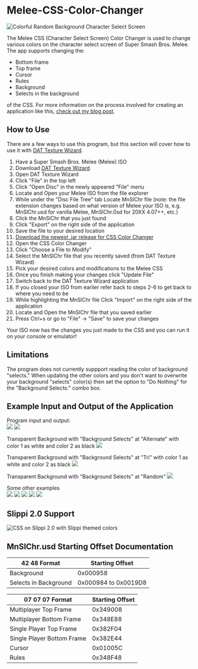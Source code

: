 # Melee-CSS-Color-Changer

![Colorful Random Background Character Select Screen](assets/intro-css.gif)

The Melee CSS (Character Select Screen) Color Changer is used to change various colors on the character select screen of Super Smash Bros. Melee. The app supports changing the:

* Bottom frame 
* Top frame
* Cursor 
* Rules
* Background
* Selects in the background

of the CSS. For more information on the process involved for creating an application like this, [check out my blog post](https://rodneymcquain.com/blog-posts/coloring-in-a-20-year-old-video-game).

## How to Use
There are a few ways to use this program, but this section will cover how to use it with [DAT Texture Wizard](https://smashboards.com/threads/dat-texture-wizard-current-version-5-5.373777/).

1. Have a Super Smash Bros. Melee (Melee) ISO
1. Download [DAT Texture Wizard](https://www.mediafire.com/file/dzay2wgw2fa6f0v/DAT_Texture_Wizard_-_v5.5_%28x64%29.zip/file)
2. Open DAT Texture Wizard
3. Click "File" in the top left
4. Click "Open Disc" in the newly appeared "File" menu
5. Locate and Open your Melee ISO from the file explorer
6. While under the "Disc File Tree" tab Locate MnSlChr file (note: the file extension changes based on what version of Melee your ISO is, e.g. MnSlChr.usd for vanilla Melee, MnSlChr.0sd for 20XX 4.07++, etc.)
7. Click the MnSlChr that you just found
8. Click "Export" on the right side of the application
9. Save the file to your desired location
10. [Download the newest .jar release for CSS Color Changer](https://github.com/RodneyMcQuain/Melee-CSS-Color-Changer/releases)
11. Open the CSS Color Changer
12. Click "Choose a File to Modify"
13. Select the MnSlChr file that you recently saved (from DAT Texture Wizard)
14. Pick your desired colors and modifications to the Melee CSS
15. Once you finish making your changes click "Update File"
16. Switch back to the DAT Texture Wizard application
17. If you closed your ISO from earlier refer back to steps 2-6 to get back to where you need to be
18. While highlighting the MnSlChr file Click "Import" on the right side of the application
19. Locate and Open the MnSlChr file that you saved earlier
21. Press Ctrl+s or go to "File" -> "Save" to save your changes

Your ISO now has the changes you just made to the CSS and you can run it on your console or emulator!

## Limitations
The program does not currently suppport reading the color of background "selects." When updating the other colors and you don't want to overwrite your background "selects" color(s) then set the option to "Do Nothing" for the "Background Selects:" combo box.

## Example Input and Output of the Application
Program input and output:  
![](https://imgur.com/e6IcL6A.png)
![](https://i.imgur.com/rtecYi0.png)

Transparent Background with "Background Selects" at "Alternate" with color 1 as white and color 2 as black
![](https://thumbs.gfycat.com/HideousParallelAruanas.webp)

Transparent Background with "Background Selects" at "Tri" with color 1 as white and color 2 as black
![](https://thumbs.gfycat.com/UniqueOddballBrontosaurus.webp)

Transparent Background with "Background Selects" at "Random"
![](https://thumbs.gfycat.com/ConcreteGraciousCuscus.webp)

Some other examples  
![](https://media.giphy.com/media/YmaxEUjhXJQU5jHanY/giphy.gif)
![](https://media.giphy.com/media/jsCGchgNEuuDRfAKEa/giphy.gif)
![](https://media.giphy.com/media/kboTn0eF0dPeaGM6zL/giphy.gif)
![](https://media.giphy.com/media/mDT65dpD2ZenaZzB6G/giphy.gif)
![](https://media.giphy.com/media/cJSerfJeOrSXpMIapF/giphy.gif)

## Slippi 2.0 Support
![CSS on Slippi 2.0 with Slippi themed colors](assets/slippi-css.gif)

## MnSlChr.usd Starting Offset Documentation  
42 48 Format    | Starting Offset
--------------- | ---------------
Background | 0x000958  
Selects in Background | 0x000984 to 0x0019D8  

07 07 07 Format | Starting Offset
--------------- | ---------------
Multiplayer Top Frame | 0x349008 
Multiplayer Bottom Frame | 0x348E88
Single Player Top Frame | 0x382F04
Single Player Bottom Frame | 0x382E44
Cursor | 0x01005C   
Rules | 0x348F48  
